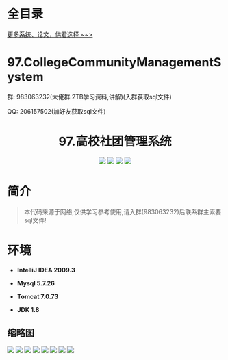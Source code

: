 # 全目录

[更多系统、论文，供君选择 ~~>](https://www.yuque.com/wisebit/blog)
# 97.CollegeCommunityManagementSystem

<p>群: 983063232(大佬群 2TB学习资料,讲解)(入群获取sql文件)</p>
<p>QQ: 206157502(加好友获取sql文件)</p>

<p><h1 align="center">97.高校社团管理系统</h1></p>


<p align="center">
	<img src="https://img.shields.io/badge/jdk-1.8-orange.svg"/>
    <img src="https://img.shields.io/badge/servlet-5.x-lightgrey.svg"/>
    <img src="https://img.shields.io/badge/jdbc-3.x-blue.svg"/>
    <img src="https://img.shields.io/badge/jsp-3.x-yellow.svg"/>
</p>

# 简介


> 本代码来源于网络,仅供学习参考使用,请入群(983063232)后联系群主索要sql文件!



# 环境

- <b>IntelliJ IDEA 2009.3</b>

- <b>Mysql 5.7.26</b>

- <b>Tomcat 7.0.73</b>

- <b>JDK 1.8</b>




## 缩略图

![](https://bitwise.oss-cn-heyuan.aliyuncs.com/2024/9/10/dad6f47c-474d-41bf-b358-164ed448fb7d.png)
![](https://bitwise.oss-cn-heyuan.aliyuncs.com/2024/9/10/fd06350d-0a4e-4d05-8aca-229be8879bdc.png)
![](https://bitwise.oss-cn-heyuan.aliyuncs.com/2024/9/10/6b9a0be0-85ac-4024-9838-b60b358f92cd.png)
![](https://bitwise.oss-cn-heyuan.aliyuncs.com/2024/9/10/dda7e16b-201a-4a2b-bf26-1d2edb9eded9.png)
![](https://bitwise.oss-cn-heyuan.aliyuncs.com/2024/9/10/257c1de2-e8a5-43c0-8a04-c59c7d333141.png)
![](https://bitwise.oss-cn-heyuan.aliyuncs.com/2024/9/10/6378957c-e1cd-4a46-b4e4-9ebd54fc5f7b.png)
![](https://bitwise.oss-cn-heyuan.aliyuncs.com/2024/9/10/8b8ef30f-842a-4a4e-9100-f6f06032f36b.png)
![](https://bitwise.oss-cn-heyuan.aliyuncs.com/2024/9/10/910cdfd2-2cae-480f-95ea-652a3e11bae8.png)



